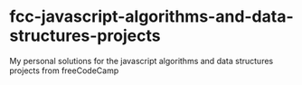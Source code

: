 # fcc-javascript-algorithms-and-data-structures-projects

My personal solutions for the javascript algorithms and data structures projects from freeCodeCamp
